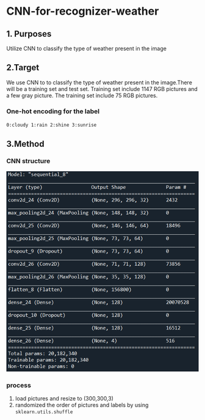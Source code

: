 # CNN-for-recognizer-weather
## 1. Purposes
Utilize CNN to classify the type of weather present in the image
## 2.Target
We use CNN to to classify the type of weather present in the image.There will be a training set and test set. Training set include 1147 RGB pictures and a few gray picture. The training set include 75 RGB pictures.
### One-hot encoding for the label  
`0:cloudy
1:rain
2:shine
3:sunrise`
## 3.Method
### CNN structure
![Alt Text](https://github.com/Potassium-chromate/CNN-for-recognizer-weather/blob/main/Picture/Model%20structure.png)
### process
1. load pictures and resize to (300,300,3)
2. randomized the order of pictures and labels by using `sklearn.utils.shuffle`
